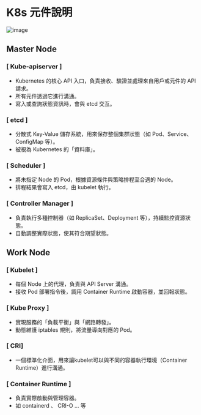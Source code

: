 # K8s 元件說明
![image](https://github.com/user-attachments/assets/0e975b65-0ea9-4502-9aa6-24b39d02246e)

##  Master Node
### [ Kube-apiserver ]
* Kubernetes 的核心 API 入口，負責接收、驗證並處理來自用戶或元件的 API 請求。
* 所有元件透過它進行溝通。
* 寫入或查詢狀態資訊時，會與 etcd 交互。
### [ etcd ]
* 分散式 Key-Value 儲存系統，用來保存整個集群狀態（如 Pod、Service、ConfigMap 等）。
* 被視為 Kubernetes 的「資料庫」。
### [ Scheduler ]
* 將未指定 Node 的 Pod，根據資源條件與策略排程至合適的 Node。
* 排程結果會寫入 etcd，由 kubelet 執行。
### [ Controller Manager ]
* 負責執行多種控制器（如 ReplicaSet、Deployment 等），持續監控資源狀態。
* 自動調整實際狀態，使其符合期望狀態。
## Work Node
### [ Kubelet ]
* 每個 Node 上的代理，負責與 API Server 溝通。
* 接收 Pod 部署指令後，調用 Container Runtime 啟動容器，並回報狀態。
### [ Kube Proxy ]
* 實現服務的「負載平衡」與「網路轉發」。
* 動態維護 iptables 規則，將流量導向對應的 Pod。
### [ CRI]
* 一個標準化介面，用來讓kubelet可以與不同的容器執行環境（Container Runtime）進行溝通。
### [ Container Runtime ]
* 負責實際啟動與管理容器。
* 如 containerd 、 CRI-O ... 等
